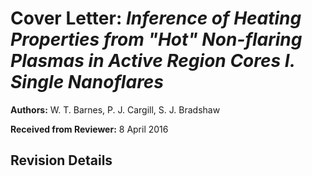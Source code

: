 # Cover Letter: *Inference of Heating Properties from "Hot" Non-flaring Plasmas in Active Region Cores I. Single Nanoflares*
**Authors:** W. T. Barnes, P. J. Cargill, S. J. Bradshaw

**Received from Reviewer:** 8 April 2016

Revision Details
------------------

